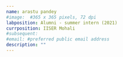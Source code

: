 ```yaml
---
name: arastu pandey
#image:  #365 x 365 pixels, 72 dpi
labposition: Alumni - summer intern (2021)
currposition: IISER Mohali
#subsequent: 
#email: #preferred public email address
description: ""
---
```


